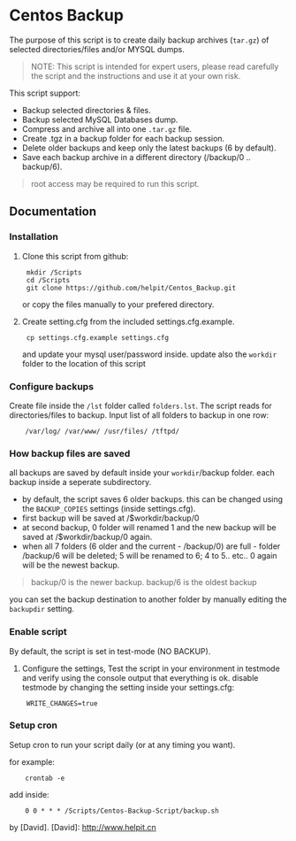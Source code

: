Centos Backup
====================

The purpose of this script is to create daily backup archives (`tar.gz`) of selected directories/files and/or MYSQL dumps.

> NOTE: This script is intended for expert users, 
please read carefully the script and the instructions and use it at your own risk.

This script support:

* Backup selected directories & files.
* Backup selected MySQL Databases dump.
* Compress and archive all into one `.tar.gz` file.
* Create .tgz in a backup folder for each backup session.
* Delete older backups and keep only the latest backups (6 by default).
* Save each backup archive in a different directory (/backup/0 .. backup/6).

> root access may be required to run this script.

Documentation
-------------

### Installation

1. Clone this script from github:

	    mkdir /Scripts
	    cd /Scripts
	    git clone https://github.com/helpit/Centos_Backup.git

	or copy the files manually to your prefered directory.

2. Create setting.cfg from the included settings.cfg.example.

	    cp settings.cfg.example settings.cfg

	and update your mysql user/password inside.
	update also the `workdir` folder to the location of this script

### Configure backups
Create file inside the `/lst` folder called `folders.lst`.
The script reads for directories/files to backup. Input list of all folders to backup in one row:

		/var/log/ /var/www/ /usr/files/ /tftpd/

### How backup files are saved
all backups are saved by default inside your `workdir`/backup folder. each backup inside a seperate subdirectory.

* by default, the script saves 6 older backups. this can be changed using the `BACKUP_COPIES` settings (inside settings.cfg).
* first backup will be saved at /$workdir/backup/0
* at second backup, 0 folder will renamed 1 and the new backup will be saved at /$workdir/backup/0 again.
* when all 7 folders (6 older and the current - /backup/0) are full - folder /backup/6 will be deleted; 5 will be renamed to 6; 4 to 5.. etc.. 0 again will be the newest backup.

> backup/0 is the newer backup. backup/6 is the oldest backup  

you can set the backup destination to another folder by manually editing the `backupdir` setting. 

### Enable script
By default, the script is set in test-mode (NO BACKUP). 

1. Configure the settings, Test the script in your environment in testmode and verify using the console output that everything is ok. disable testmode by changing the setting inside your settings.cfg:
 
		WRITE_CHANGES=true

### Setup cron
Setup cron to run your script daily (or at any timing you want).

for example:

	    crontab -e

add inside:

	    0 0 * * * /Scripts/Centos-Backup-Script/backup.sh

by [David].
[David]: http://www.helpit.cn

